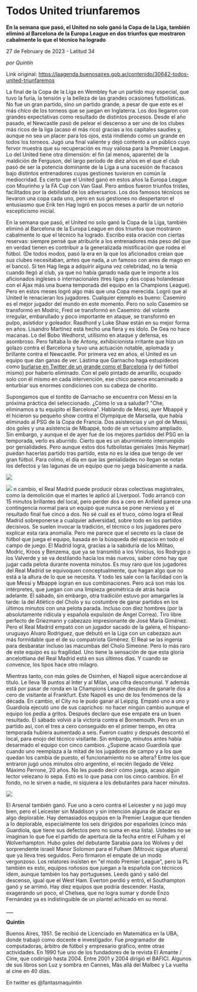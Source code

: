 # Todos United triunfaremos

**En la semana que pasó, el United no solo ganó la Copa de la Liga, también eliminó al Barcelona de la Europa League en dos triunfos que mostraron cabalmente lo que el técnico ha logrado**

27 de February de 2023 - Latitud 34

_por Quintín_

Link original: https://laagenda.buenosaires.gob.ar/contenido/30642-todos-united-triunfaremos



La final de la Copa de la Liga en Wembley fue un partido muy especial, que tuvo la furia, la tensión y la belleza de las grandes ocasiones futbolísticas. No fue un gran partido, sino un partido grande, a pesar de que este es el más chico de los torneos que se juegan en Inglaterra. Los dos llegaron con grandes expectativas como resultado de distintos procesos. Desde el año pasado, el Newcastle pasó de pelear el descenso a ser uno de los clubes más ricos de la liga (acaso el más rico) gracias a los capitales saudíes y, aunque no sea un placer para los ojos, está rindiendo como un grande en todos los torneos. Jugó una final valiente y dejó contento a un público cuyo fervor muestra que su recuperación es muy valiosa para la Premier League. Lo del United tiene otra dimensión: el fin (al menos, aparente) de la maldición de Ferguson, del largo período de diez años en el que el club pasó de ser la potencia dominante de la Liga a una sucesión de fracasos bajo distintos entrenadores cuyas gestiones tuvieron en común la mediocridad. Es cierto que el United ganó en estos años la Europa League con Mourinho y la FA Cup con Van Gaal. Pero ambos fueron triunfos tristes, facilitados por la debilidad de los adversarios. Los dos famosos técnicos se llevaron una copa cada uno, pero en sus gestiones no despertaron el entusiasmo que Erik ten Hag logró en pocos meses a partir de un notorio escepticismo inicial.




 En la semana que pasó, el United no solo ganó la Copa de la Liga, también eliminó al Barcelona de la Europa League en dos triunfos que mostraron cabalmente lo que el técnico ha logrado. Escribo esta oración con ciertas reservas: siempre pensé que atribuirle a los entrenadores más peso del que en verdad tienen es contribuir a la generalizada mistificación que rodea el fútbol. (De todos modos, pasó la era en la que los aficionados creían que sus clubes necesitaban, antes que nada, a un famoso con aires de mago en el banco). Si ten Hag llega a adquirir alguna vez celebridad, no la tenía cuando llegó al club, ya que no había ganado nada que le importe a los aficionados ingleses o internacionales (tres ligas y dos copas holandesas con el Ajax más una buena temporada del equipo en la Champions League). Pero en estos meses logró algo más que una Copa merecida. Logró que al United le renacieran los jugadores. Cualquier ejemplo es bueno: Casemiro es el mejor jugador del mundo en este momento. Pero no solo Casemiro se transformó en Modric, Fred se transformó en Casemiro: del volante irregular, embarullado y poco importante en ataque, se transformó en pulpo, asistidor y goleador. Rasdhord y Luke Shaw están en su mejor forma en años. Lisandro Martínez está hecho una fiera y es ídolo. De Gea no hace macanas. Lo del Bobo Wedhorst, utilísimo en ataque y defensa, es asombroso. Pero faltaba lo de Antony, exhibicionista irritante que hizo un golazo contra el Barcelona y tuvo una actuación notable, aplomada y brillante contra el Newcastle. Por primera vez en años, el United es un equipo que dan ganas de ver. Lástima que Garnacho haga estupideces como [burlarse en Twitter de un grande como el Barcelona](https://www.lanacion.com.ar/deportes/alejandro-garnacho-se-burlo-de-barcelona-tras-el-triunfo-de-manchester-united-en-la-europa-league-nid23022023/) (y del fútbol mismo) por haberlo eliminado. Con el pelo pintado de amarillo, ocupado solo con él mismo en cada intervención, ese chico parece encaminado a enturbiar sus enormes condiciones con su cabeza de chorlito.

Supongamos que el tontito de Garnacho se encuentra con Messi en la próxima práctica del seleccionado. ¿Cómo lo va a saludar? "Che, eliminamos a tu equipito el Barcelona". Hablando de Messi, ayer Mbappé y él hicieron su pequeño show contra el Olympique de Marsella, que había eliminado al PSG de la Copa de Francia. Dos asistencias y un gol de Messi, dos goles y una asistencia de Mbappé, todo de un virtuosismo ampliado. Sin embargo, y aunque el de ayer fue de los mejores partidos del PSG en la temporada, verlo es aburrido. Cierto que es un aburrimiento interrumpido por genialidades. Pero aunque estos dos futbolistas geniales (más Neymar) puedan hacerlas partido tras partido, esta no es la idea que tengo de ver gran fútbol. Para colmo, el día en que las genialidades no llegan se notan los defectos y las lagunas de un equipo que no juega básicamente a nada.
 



![](https://cdn.feater.me/files/images/942859/4f6d6f33-b592-4877-89cf-e93f391f0f59.jpg)




![](https://cdn.feater.me/files/images/942855/378d5ac9-8150-49e7-bb1b-08d7f1102b3d.jpg)
n cambio, el Real Madrid puede producir obras colectivas magistrales, como la demolición que el martes le aplicó al Liverpool. Todo arrancó con 15 minutos brillantes del local, pero perder dos a cero en Anfield parece una contingencia normal para un equipo que nunca se pone nervioso y el resultado final fue cinco a dos. No sé cuál es el truco, cómo logra el Real Madrid sobreponerse a cualquier adversidad, sobre todo en los partidos decisivos. Se suelen invocar la tradición, el técnico o los jugadores pero explicar esta rara anomalía. Pero me parece que el secreto es la clase de fútbol que juega el equipo, basada en la búsqueda del espacio en todo el campo de juego. El Madrid logra, gracias a la sabiduría de los Militao, Modric, Kroos y Benzema, que ya se transmitió a los Vinicius, los Rodrygo o los Valverde y se va destilando hacia los más nuevos, saber cómo hay que jugar cada pelota durante noventa minutos. Es muy raro que los jugadores del Real Madrid se equivoquen conceptualmente, que hagan algo que no está a la altura de lo que se necesita. Y todo les sale con la facilidad con la que Messi y Mbappé logran en sus combinaciones. Pero acá son más los intérpretes, que juegan con una limpieza geométrica de atrás hacia adelante. El sábado, sin embargo, otra tradición estuvo por amargarles la tarde: la del Atlético del Cholo y su costumbre de ganar partidos en los últimos minutos con una pelota parada. Incluso con diez hombres (por la absolutamente ridícula y española expulsión de Angel Correa). Tiro libre perfecto de Griezmann y cabezazo impresionante de José María Giménez. Pero el Real Madrid empató con un jugador sacado de la galera, el hispano-uruguayo Alvaro Rodriguez, que debutó en la Liga con un cabezazo aun más formidable que el de su compatriota Giménez. El Real se las ingenia para desbaratar incluso las macumbas del Cholo Simeone. Pero lo más raro de este equipo es su fragilidad. Uno tiene la sensación de que esta gloria ancelottiana del Real Madrid está en sus últimos días. Y cuando se convence, los tipos hace otro milagro.
 



Mientras tanto, con más goles de Osimhen, el Napoli sigue acercándose al título. Le lleva 18 puntos al Inter y al Milan, una cifra descomunal. Y además está por pasar de ronda en la Champions League después de ganarle dos a cero de visitante al Frankfurt. Este Napoli es uno de los fenómenos de la década. En cambio, el City no le pudo ganar al Leipzig. Empató uno a uno y Guardiola ejecutó uno de sus caprichos: no hacer ningún cambio aunque el equipo los pedía a gritos. Después declaro que ese empate era un buen resultado. El sábado volvió a la victoria contra el Bornemouth. Pero en un partido así, con el tres a cero conseguido en el primer tiempo, en otra temporada hubiera aumentado a seis. Fueron cuatro y después descontó el local, para enojo del técnico visitante. Sin embargo, minutos antes había desarmado el equipo con cinco cambios. ¿Supone acaso Guardiola que cuando uno reemplaza a la mitad de los jugadores de campo y a los que quedan los cambia de puesto, el funcionamiento no se altera? Entre los que entraron jugó unos minutos otro argentino, el recién llegado de Vélez Máximo Perrone, 20 años. No les puedo decir cómo juega, acaso algún lector velezano lo sepa. Esto es lo que pasa con los cinco cambios. En el fondo, no le sirven a nadie, ni siquiera a los debutantes para hacer minutos.




![](https://cdn.feater.me/files/images/942876/5e275241-fa3d-4186-8792-2052b2032d60.jpg)




El Arsenal también ganó. Fue uno a cero contra el Leicester y no jugó muy bien, pero el Leicester sin Maddison y sin intención alguna de atacar es algo deplorable. Hay demasiados equipos en la Premier League que tienden a lo deplorable, especialmente los seis dirigidos por españoles (cinco más Guardiola, que tiene sus defectos pero no suma en esa lista). Ustedes no se imaginan lo que fue el partido de apertura de la fecha entre el Fulham y el Wolverhampton. Hubo goles del debutante Sarabia para los Wolves y del sorprendente israelí Manor Solomon para el Fulham (Mitrovic sigue afuera) que ya lleva tres seguidos. Pero firmaron el empate de un modo vergonzoso. Los relatores insisten en "el modo Premier League", pero la PL también es esto, equipos roñosos que juegan a la española con técnicos ídem, aunque también los hay portugueses. Leeds ganó y salió del descenso, igual que el West Ham. Everton perdió y entró, el Southampton ganó y se arrimó. Hay diez equipos que podría descender. Hasta, exagerando un poco, el Chelsea, que no logra sumar y donde Enzo Fernández ya es indistinguible de un plantel achicado en su moral.




\_\_\_




**Quintín**




Buenos Aires, 1951. Se recibió de Licenciado en Matemática en la UBA, donde trabajó como docente e investigador. Fue programador de computadoras, árbitro de fútbol y empresario gráfico, entre otras actividades. En 1990 fue uno de los fundadores de la revista El Amante / Cine, que codirigió hasta 2004. Entre 2001 y 2004 dirigió el BAFICI. Algunos de sus libros son Luz y sombra en Cannes, Más allá del Malbec y La vuelta al cine en 40 días.




En twitter es @fantasmaquintin



